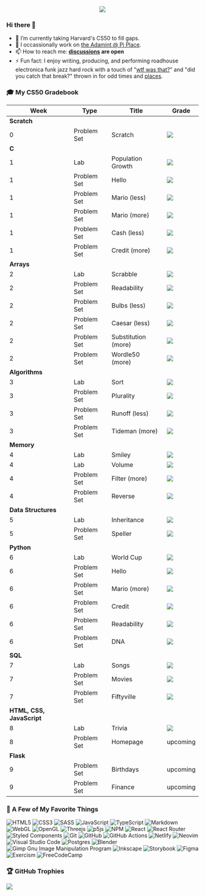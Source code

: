 <p align="center" width="100%">
  <img src="https://media2.giphy.com/media/3owzW5c1tPq63MPmWk/giphy.gif">
</p>

### Hi there 👋

- 🌱 I’m currently taking Harvard's CS50 to fill gaps.
- 🔭 I occassionally work on [the Adamint @ Pi Place](https://theadamint.com/preview).
- 📫 How to reach me: **[discussions](https://github.com/DeCentN2Madness/DeCentN2Madness/discussions) are open**
- ⚡ Fun fact: I enjoy writing, producing, and performing roadhouse electronica funk jazz hard rock with a touch of "[wtf was that?][sam]" and "did you catch that break?" thrown in for odd times and [places][odd].

### 🎓 My CS50 Gradebook

<!-- https://github.com/gepser/markdown-progress -->
| Week                      | Type        | Title               | Grade                              |
| ------------------------- | ----------- | ------------------- | ---------------------------------- |
| **Scratch**               |             |                     |                                    |
| 0                         | Problem Set | Scratch             | ![](https://geps.dev/progress/100) |
| **C**                     |             |                     |                                    |
| 1                         | Lab         | Population Growth   | ![](https://geps.dev/progress/100) |
| 1                         | Problem Set | Hello               | ![](https://geps.dev/progress/100) |
| 1                         | Problem Set | Mario (less)        | ![](https://geps.dev/progress/100) |
| 1                         | Problem Set | Mario (more)        | ![](https://geps.dev/progress/100) |
| 1                         | Problem Set | Cash (less)         | ![](https://geps.dev/progress/100) |
| 1                         | Problem Set | Credit (more)       | ![](https://geps.dev/progress/100) |
| **Arrays**                |             |                     |                                    |
| 2                         | Lab         | Scrabble            | ![](https://geps.dev/progress/100) |
| 2                         | Problem Set | Readability         | ![](https://geps.dev/progress/100) |
| 2                         | Problem Set | Bulbs (less)        | ![](https://geps.dev/progress/100) |
| 2                         | Problem Set | Caesar (less)       | ![](https://geps.dev/progress/100) |
| 2                         | Problem Set | Substitution (more) | ![](https://geps.dev/progress/100) |
| 2                         | Problem Set | Wordle50 (more)     | ![](https://geps.dev/progress/100) |
| **Algorithms**            |             |                     |                                    |
| 3                         | Lab         | Sort                | ![](https://geps.dev/progress/100) |
| 3                         | Problem Set | Plurality           | ![](https://geps.dev/progress/100) |
| 3                         | Problem Set | Runoff (less)       | ![](https://geps.dev/progress/100) |
| 3                         | Problem Set | Tideman (more)      | ![](https://geps.dev/progress/100) |
| **Memory**                |             |                     |                                    |
| 4                         | Lab         | Smiley              | ![](https://geps.dev/progress/100) |
| 4                         | Lab         | Volume              | ![](https://geps.dev/progress/100) |
| 4                         | Problem Set | Filter (more)       | ![](https://geps.dev/progress/100) |
| 4                         | Problem Set | Reverse             | ![](https://geps.dev/progress/100) |
| **Data Structures**       |             |                     |                                    |
| 5                         | Lab         | Inheritance         | ![](https://geps.dev/progress/100) |
| 5                         | Problem Set | Speller             | ![](https://geps.dev/progress/100) |
| **Python**                |             |                     |                                    |
| 6                         | Lab         | World Cup           | ![](https://geps.dev/progress/100) |
| 6                         | Problem Set | Hello               | ![](https://geps.dev/progress/100) |
| 6                         | Problem Set | Mario (more)        | ![](https://geps.dev/progress/100) |
| 6                         | Problem Set | Credit              | ![](https://geps.dev/progress/100) |
| 6                         | Problem Set | Readability         | ![](https://geps.dev/progress/100) |
| 6                         | Problem Set | DNA                 | ![](https://geps.dev/progress/100) |
| **SQL**                   |             |                     |                                    |
| 7                         | Lab         | Songs               | ![](https://geps.dev/progress/100) |
| 7                         | Problem Set | Movies              | ![](https://geps.dev/progress/100) |
| 7                         | Problem Set | Fiftyville          | ![](https://geps.dev/progress/100) |
| **HTML, CSS, JavaScript** |             |                     |                                    |
| 8                         | Lab         | Trivia              | ![](https://geps.dev/progress/100) |
| 8                         | Problem Set | Homepage            | upcoming                           |
| **Flask**                 |             |                     |                                    |
| 9                         | Problem Set | Birthdays           | upcoming                           |
| 9                         | Problem Set | Finance             | upcoming                           |

### 🔧 A Few of My Favorite Things

![HTML5](https://img.shields.io/badge/html5-%23E34F26.svg?style=for-the-badge&logo=html5&logoColor=white)
![CSS3](https://img.shields.io/badge/css3-%231572B6.svg?style=for-the-badge&logo=css3&logoColor=white)
![SASS](https://img.shields.io/badge/SASS-hotpink.svg?style=for-the-badge&logo=SASS&logoColor=white)
![JavaScript](https://img.shields.io/badge/javascript-%23323330.svg?style=for-the-badge&logo=javascript&logoColor=%23F7DF1E)
![TypeScript](https://img.shields.io/badge/typescript-%23007ACC.svg?style=for-the-badge&logo=typescript&logoColor=white)
![Markdown](https://img.shields.io/badge/markdown-%23000000.svg?style=for-the-badge&logo=markdown&logoColor=white)
![WebGL](https://img.shields.io/badge/WebGL-990000?logo=webgl&logoColor=white&style=for-the-badge)
![OpenGL](https://img.shields.io/badge/OpenGL-%23FFFFFF.svg?style=for-the-badge&logo=opengl)
![Threejs](https://img.shields.io/badge/threejs-black?style=for-the-badge&logo=three.js&logoColor=white)
![p5js](https://img.shields.io/badge/p5.js-ED225D?style=for-the-badge&logo=p5.js&logoColor=FFFFFF)
![NPM](https://img.shields.io/badge/NPM-%23000000.svg?style=for-the-badge&logo=npm&logoColor=white)
![React](https://img.shields.io/badge/react-%2320232a.svg?style=for-the-badge&logo=react&logoColor=%2361DAFB)
![React Router](https://img.shields.io/badge/React_Router-CA4245?style=for-the-badge&logo=react-router&logoColor=white)
![Styled Components](https://img.shields.io/badge/styled--components-DB7093?style=for-the-badge&logo=styled-components&logoColor=white)
![Git](https://img.shields.io/badge/git-%23F05033.svg?style=for-the-badge&logo=git&logoColor=white)
![GitHub](https://img.shields.io/badge/github-%23121011.svg?style=for-the-badge&logo=github&logoColor=white)
![GitHub Actions](https://img.shields.io/badge/github%20actions-%232671E5.svg?style=for-the-badge&logo=githubactions&logoColor=white)
![Netlify](https://img.shields.io/badge/netlify-%23000000.svg?style=for-the-badge&logo=netlify&logoColor=#00C7B7)
![Neovim](https://img.shields.io/badge/NeoVim-%2357A143.svg?&style=for-the-badge&logo=neovim&logoColor=white)
![Visual Studio Code](https://img.shields.io/badge/Visual%20Studio%20Code-0078d7.svg?style=for-the-badge&logo=visual-studio-code&logoColor=white)
![Postgres](https://img.shields.io/badge/postgres-%23316192.svg?style=for-the-badge&logo=postgresql&logoColor=white)
![Blender](https://img.shields.io/badge/blender-%23F5792A.svg?style=for-the-badge&logo=blender&logoColor=white)
![Gimp Gnu Image Manipulation Program](https://img.shields.io/badge/Gimp-657D8B?style=for-the-badge&logo=gimp&logoColor=FFFFFF)
![Inkscape](https://img.shields.io/badge/Inkscape-e0e0e0?style=for-the-badge&logo=inkscape&logoColor=080A13)
![Storybook](https://img.shields.io/badge/-Storybook-FF4785?style=for-the-badge&logo=storybook&logoColor=white)
![Figma](https://img.shields.io/badge/figma-%23F24E1E.svg?style=for-the-badge&logo=figma&logoColor=white)
![Exercism](https://img.shields.io/badge/Exercism-009CAB?style=for-the-badge&logo=exercism&logoColor=white)
![FreeCodeCamp](https://img.shields.io/badge/Freecodecamp-%23123.svg?&style=for-the-badge&logo=freecodecamp&logoColor=green)

### 🏆 GitHub Trophies

![](https://github-profile-trophy.vercel.app/?username=DeCentN2Madness&theme=onedark&no-frame=true&no-bg=false&margin-w=4)

[sam]: https://soundcloud.com/decentn2madness/sweet-dreams-euterpe "Sweet Dreams, Euterpe"
[odd]: https://twitter.com/DeCentN2Madness
